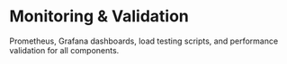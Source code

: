 # Monitoring & Validation
Prometheus, Grafana dashboards, load testing scripts, and performance validation for all components.

